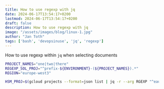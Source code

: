 ```yaml
---
title: How to use regexp with jq
date: 2024-06-17T13:54:17+0200
lastmod: 2024-06-17T13:54:17+0200
draft: false
description: How to use regexp with jq
image: "/assets/images/blog/linux-1.jpg"
author: "Jan Toth"
tags: ['bash', 'devopsinuse', 'jq', 'regexp']
---
```


How to use regexp within `jq` when selecting documents

```bash
PROJECT_NAMES="one|two|there"
REGEXP_SOL_PROJ="^prefix-${ENVIRONMENT}-(${PROJECT_NAMES}).*"
REGION="europe-west3"

HSM_PROJ=$(gcloud projects --format=json list | jq -r --arg RGEXP "^eaut-${ENVIRONMENT}-hsm-dap-kernel.*$" '.[] | select(.projectId|test($RGEXP)) | .projectId')

```


